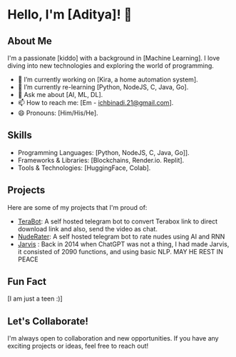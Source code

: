 # Hello, I'm [Aditya]! 👋

## About Me
I'm a passionate [kiddo] with a background in [Machine Learning]. I love diving into new technologies and exploring the world of programming.

- 🔭 I’m currently working on [Kira, a home automation system].
- 🌱 I’m currently re-learning [Python, NodeJS, C, Java, Go].
- 💬 Ask me about [AI, ML, DL].
- 📫 How to reach me: [Em - ichbinadi.21@gmail.com].
- 😄 Pronouns: [Him/His/He].

## Skills
- Programming Languages: [Python, NodeJS, C, Java, Go]].
- Frameworks & Libraries: [Blockchains, Render.io. Replit].
- Tools & Technologies: [HuggingFace, Colab].

## Projects
Here are some of my projects that I'm proud of:
- [TeraBot](t.me/terabotwalibot): A self hosted telegram bot to convert Terabox link to direct download link and also, send the video as chat.
- [NudeRater](https://github.com/pvtx4ditya/NudeRate): A self hosted telegram bot to rate nudes using AI and RNN
- [Jarvis]() : Back in 2014 when ChatGPT was not a thing, I had made Jarvis, it consisted of 2090 functions, and using basic NLP. MAY HE REST IN PEACE

## Fun Fact
[I am just a teen :)]

## Let's Collaborate!
I'm always open to collaboration and new opportunities. If you have any exciting projects or ideas, feel free to reach out!

